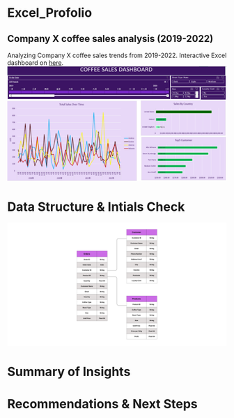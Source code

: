 # Excel_Profolio
## Company X coffee sales analysis (2019-2022)

Analyzing Company X coffee sales trends from 2019-2022. Interactive Excel dashboard on [here](Profolio_Excel.xlsx).
![Excel Dashboard Preview](Dashboard.png)  

# Data Structure & Intials Check
![Dimensions Preview](Excel_Dimensions.png)  

# Summary of Insights

# Recommendations & Next Steps





